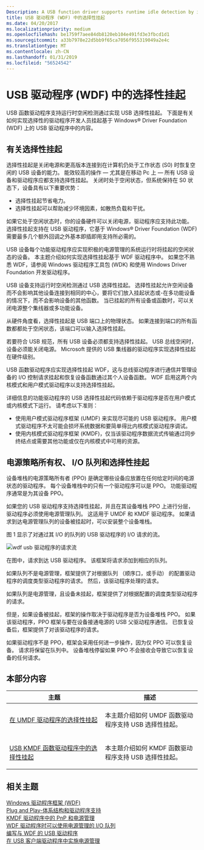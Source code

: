 ```yaml
---
Description: A USB function driver supports runtime idle detection by implementing USB selective suspend.
title: USB 驱动程序 (WDF) 中的选择性挂起
ms.date: 04/20/2017
ms.localizationpriority: medium
ms.openlocfilehash: be1759f7aee84db8120eb104e491fd3e3fbcd1d1
ms.sourcegitcommit: a33b7978e22d5bb9f65ca7056f955319049a2e4c
ms.translationtype: MT
ms.contentlocale: zh-CN
ms.lasthandoff: 01/31/2019
ms.locfileid: "56524542"
---
```

# <a name="selective-suspend-in-usb-drivers-wdf"></a>USB 驱动程序 (WDF) 中的选择性挂起


USB 函数驱动程序支持运行时空闲检测通过实现 USB 选择性挂起。 下面是有关如何实现选择性的驱动程序开发人员挂起基于 Windows® Driver Foundation (WDF) 上的 USB 驱动程序中的内容。

## <a name="about-selective-suspend"></a>有关选择性挂起


选择性挂起是关闭电源和更高版本连接到在计算机仍处于工作状态 (S0) 时恢复空闲的 USB 设备的能力。 能效较高的操作 — 尤其是在移动 Pc 上 — 所有 USB 设备和驱动程序应都支持选择性挂起。 关闭时处于空闲状态，但系统保持在 S0 状态下，设备具有以下重要优势：

-   选择性挂起节省电力。
-   选择性挂起可以帮助减少环境因素，如散热负载和干扰。

如果它处于空闲状态时，你的设备硬件可以关闭电源，驱动程序应支持此功能。 选择性挂起支持在 USB 驱动程序，它基于 Windows® Driver Foundation (WDF) 需要最多几个额外回调之外基本即插即用支持所必需的。

USB 设备每个功能驱动程序应实现积极的电源管理的系统运行时将挂起的空闲状态的设备。 本主题介绍如何实现选择性挂起基于 WDF 驱动程序中。 如果您不熟悉 WDF，请参阅 Windows 驱动程序工具包 (WDK) 和使用 Windows Driver Foundation 开发驱动程序。

USB 设备支持运行时空闲检测通过 USB 选择性挂起。 选择性挂起允许空闲设备而不会影响其他设备连接到相同的中心，要将它们放入挂起状态或-在多功能设备的情况下，而不会影响设备的其他函数。 当已挂起的所有设备或函数时，可以关闭电源整个集线器或多功能设备。

从硬件角度看，选择性挂起是 USB 端口上的物理状态。 如果连接到端口的所有函数都都处于空闲状态，该端口可以输入选择性挂起。

若要符合 USB 规范，所有 USB 设备必须都支持选择性挂起。 USB 总线空闲时，设备必须能关闭电源。 Microsoft 提供的 USB 集线器的驱动程序实现选择性挂起在硬件级别。

USB 函数驱动程序应实现选择性挂起 WDF，这与总线驱动程序进行通信并管理设备的 I/O 控制请求挂起和恢复设备函数通过其个人设备函数。 WDF 启用这两个内核模式和用户模式驱动程序以支持选择性挂起。

详细信息的功能驱动程序的 USB 选择性挂起代码依赖于驱动程序是否在用户模式或内核模式下运行。 请考虑以下准则：

-   使用用户模式驱动程序框架 (UMDF) 来实现尽可能的 USB 驱动程序。 用户模式驱动程序不太可能会损坏系统数据和要简单得比内核模式驱动程序调试。
-   使用内核模式驱动程序框架 (KMDF)，仅当该驱动程序数据流式传输通过同步终结点或需要其他功能或仅在内核模式中可用的资源。

## <a name="power-policy-ownership-io-queues-and-selective-suspend"></a>电源策略所有权、 I/O 队列和选择性挂起


设备堆栈的电源策略所有者 (PPO) 是确定哪些设备应放置在任何给定时间的电源状态的驱动程序。 每个设备堆栈中的只有一个驱动程序可以是 PPO。 功能驱动程序通常是为其设备 PPO。

如果您的 USB 驱动程序支持选择性挂起，并且在其设备堆栈 PPO 上进行分层，驱动程序必须使用电源管理队列。 这适用于 UMDF 和 KMDF 驱动程序。 如果请求到达电源管理队列的设备被挂起时，可以安装整个设备堆栈。

图 1 显示了对通过其 I/O 的队列的 USB 驱动程序的 I/O 请求的流。

![wdf usb 驱动程序的请求流](images/flowrequestswdfusbdriver.png)

在图中，请求到达 USB 驱动程序。 该框架将请求添加到相应的队列。

如果队列不是电源管理，框架提供了对根据队列 （顺序口，或手动） 的配置驱动程序的调度类型驱动程序的请求。 然后，该驱动程序处理的请求。

如果队列是电源管理，且设备未挂起，框架提供了对根据配置的调度类型驱动程序的请求。

但是，如果设备被挂起，框架的操作取决于驱动程序是否为设备堆栈 PPO。 如果该驱动程序，PPO 框架与要在设备接通电源的 USB 父驱动程序通信。 已恢复设备后，框架提供了对该驱动程序的请求。

如果驱动程序不是 PPO，框架会采用任何进一步操作，因为仅 PPO 可以恢复设备。 请求将保留在队列中。 设备堆栈停留如果 PPO 不会接收会导致它以恢复设备的任何请求。

## <a name="in-this-section"></a>本部分内容


<table>
<colgroup>
<col width="50%" />
<col width="50%" />
</colgroup>
<thead>
<tr class="header">
<th>主题</th>
<th>描述</th>
</tr>
</thead>
<tbody>
<tr class="odd">
<td><p><a href="selective-suspend-in-umdf-drivers.md" data-raw-source="[Selective suspend in UMDF drivers](selective-suspend-in-umdf-drivers.md)">在 UMDF 驱动程序的选择性挂起</a></p></td>
<td><p>本主题介绍如何 UMDF 函数驱动程序支持 USB 选择性挂起。</p></td>
</tr>
<tr class="even">
<td><p><a href="selective-suspend-in-a-kmdf-function-driver.md" data-raw-source="[Selective suspend in USB KMDF function drivers](selective-suspend-in-a-kmdf-function-driver.md)">USB KMDF 函数驱动程序中的选择性挂起</a></p></td>
<td><p>本主题介绍如何 KMDF 函数驱动程序支持 USB 选择性挂起。</p></td>
</tr>
</tbody>
</table>

 

## <a name="related-topics"></a>相关主题
[Windows 驱动程序框架 (WDF)](https://go.microsoft.com/fwlink/p/?linkid=53698)  
[Plug and Play-体系结构和驱动程序支持](https://go.microsoft.com/fwlink/p/?linkid=320985)  
[KMDF 驱动程序中的 PnP 和电源管理](https://go.microsoft.com/fwlink/p/?linkid=320986)  
[WDF 驱动程序时可以使用电源管理的 I/O 队列](https://go.microsoft.com/fwlink/p/?linkid=320987)  
[编写与 WDF 的 USB 驱动程序](https://go.microsoft.com/fwlink/p/?linkid=320988)  
[在 USB 客户端驱动程序中实施电源管理](https://go.microsoft.com/fwlink/p/?linkid=320989)  



